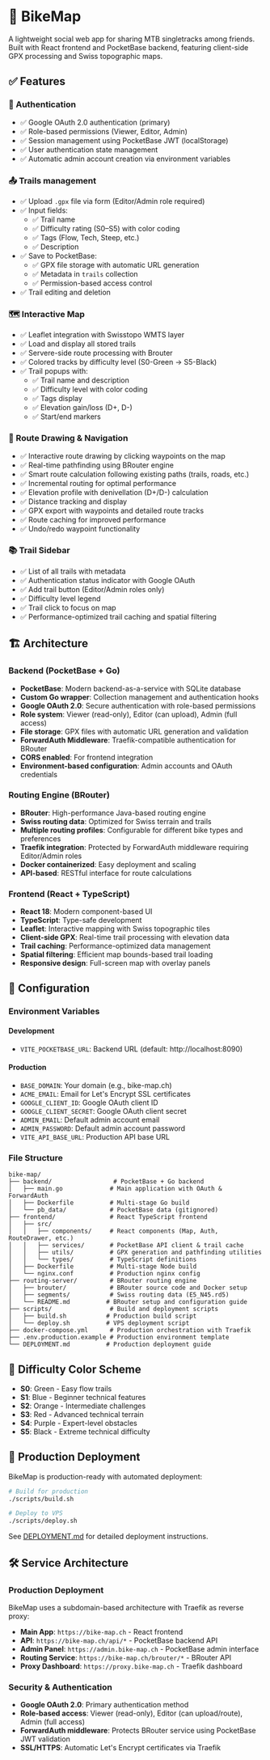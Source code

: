 # 🤘 BikeMap

A lightweight social web app for sharing MTB singletracks among friends. Built with React frontend and PocketBase backend, featuring client-side GPX processing and Swiss topographic maps.

## ✅ Features

### 🔐 Authentication
- ✅ Google OAuth 2.0 authentication (primary)
- ✅ Role-based permissions (Viewer, Editor, Admin)
- ✅ Session management using PocketBase JWT (localStorage)
- ✅ User authentication state management
- ✅ Automatic admin account creation via environment variables

### 📤 Trails management
- ✅ Upload `.gpx` file via form (Editor/Admin role required)
- ✅ Input fields:
  - ✅ Trail name
  - ✅ Difficulty rating (S0–S5) with color coding
  - ✅ Tags (Flow, Tech, Steep, etc.)
  - ✅ Description
- ✅ Save to PocketBase:
  - ✅ GPX file storage with automatic URL generation
  - ✅ Metadata in `trails` collection
  - ✅ Permission-based access control
- ✅ Trail editing and deletion

### 🗺️ Interactive Map
- ✅ Leaflet integration with Swisstopo WMTS layer
- ✅ Load and display all stored trails
- ✅ Servere-side route processing with Brouter
- ✅ Colored tracks by difficulty level (S0-Green → S5-Black)
- ✅ Trail popups with:
  - ✅ Trail name and description
  - ✅ Difficulty level with color coding
  - ✅ Tags display
  - ✅ Elevation gain/loss (D+, D-)
  - ✅ Start/end markers

### 🧭 Route Drawing & Navigation
- ✅ Interactive route drawing by clicking waypoints on the map
- ✅ Real-time pathfinding using BRouter engine
- ✅ Smart route calculation following existing paths (trails, roads, etc.)
- ✅ Incremental routing for optimal performance
- ✅ Elevation profile with denivellation (D+/D-) calculation
- ✅ Distance tracking and display
- ✅ GPX export with waypoints and detailed route tracks
- ✅ Route caching for improved performance
- ✅ Undo/redo waypoint functionality

### 📚 Trail Sidebar
- ✅ List of all trails with metadata
- ✅ Authentication status indicator with Google OAuth
- ✅ Add trail button (Editor/Admin roles only)
- ✅ Difficulty level legend
- ✅ Trail click to focus on map
- ✅ Performance-optimized trail caching and spatial filtering

## 🏗️ Architecture

### Backend (PocketBase + Go)
- **PocketBase**: Modern backend-as-a-service with SQLite database
- **Custom Go wrapper**: Collection management and authentication hooks
- **Google OAuth 2.0**: Secure authentication with role-based permissions
- **Role system**: Viewer (read-only), Editor (can upload), Admin (full access)
- **File storage**: GPX files with automatic URL generation and validation
- **ForwardAuth Middleware**: Traefik-compatible authentication for BRouter
- **CORS enabled**: For frontend integration
- **Environment-based configuration**: Admin accounts and OAuth credentials

### Routing Engine (BRouter)
- **BRouter**: High-performance Java-based routing engine
- **Swiss routing data**: Optimized for Swiss terrain and trails
- **Multiple routing profiles**: Configurable for different bike types and preferences  
- **Traefik integration**: Protected by ForwardAuth middleware requiring Editor/Admin roles
- **Docker containerized**: Easy deployment and scaling
- **API-based**: RESTful interface for route calculations

### Frontend (React + TypeScript)
- **React 18**: Modern component-based UI
- **TypeScript**: Type-safe development
- **Leaflet**: Interactive mapping with Swiss topographic tiles
- **Client-side GPX**: Real-time trail processing with elevation data
- **Trail caching**: Performance-optimized data management
- **Spatial filtering**: Efficient map bounds-based trail loading
- **Responsive design**: Full-screen map with overlay panels

## 🔧 Configuration

### Environment Variables

#### Development
- `VITE_POCKETBASE_URL`: Backend URL (default: http://localhost:8090)

#### Production
- `BASE_DOMAIN`: Your domain (e.g., bike-map.ch)
- `ACME_EMAIL`: Email for Let's Encrypt SSL certificates
- `GOOGLE_CLIENT_ID`: Google OAuth client ID
- `GOOGLE_CLIENT_SECRET`: Google OAuth client secret
- `ADMIN_EMAIL`: Default admin account email
- `ADMIN_PASSWORD`: Default admin account password
- `VITE_API_BASE_URL`: Production API base URL

### File Structure
```
bike-map/
├── backend/                 # PocketBase + Go backend
│   ├── main.go             # Main application with OAuth & ForwardAuth
│   ├── Dockerfile          # Multi-stage Go build
│   └── pb_data/            # PocketBase data (gitignored)
├── frontend/               # React TypeScript frontend
│   ├── src/
│   │   ├── components/     # React components (Map, Auth, RouteDrawer, etc.)
│   │   ├── services/       # PocketBase API client & trail cache
│   │   ├── utils/          # GPX generation and pathfinding utilities
│   │   └── types/          # TypeScript definitions
│   ├── Dockerfile          # Multi-stage Node build
│   └── nginx.conf          # Production nginx config
├── routing-server/         # BRouter routing engine
│   ├── brouter/            # BRouter source code and Docker setup
│   ├── segments/           # Swiss routing data (E5_N45.rd5)
│   └── README.md          # BRouter setup and configuration guide
├── scripts/                # Build and deployment scripts
│   ├── build.sh           # Production build script
│   └── deploy.sh          # VPS deployment script
├── docker-compose.yml      # Production orchestration with Traefik
├── .env.production.example # Production environment template
└── DEPLOYMENT.md          # Production deployment guide
```

## 🎨 Difficulty Color Scheme
- **S0**: Green - Easy flow trails
- **S1**: Blue - Beginner technical features  
- **S2**: Orange - Intermediate challenges
- **S3**: Red - Advanced technical terrain
- **S4**: Purple - Expert-level obstacles
- **S5**: Black - Extreme technical difficulty

## 🚀 Production Deployment

BikeMap is production-ready with automated deployment:

```bash
# Build for production
./scripts/build.sh

# Deploy to VPS
./scripts/deploy.sh
```

See [DEPLOYMENT.md](DEPLOYMENT.md) for detailed deployment instructions.

## 🛠️ Service Architecture

### Production Deployment
BikeMap uses a subdomain-based architecture with Traefik as reverse proxy:

- **Main App**: `https://bike-map.ch` - React frontend
- **API**: `https://bike-map.ch/api/*` - PocketBase backend API
- **Admin Panel**: `https://admin.bike-map.ch` - PocketBase admin interface  
- **Routing Service**: `https://bike-map.ch/brouter/*` - BRouter API
- **Proxy Dashboard**: `https://proxy.bike-map.ch` - Traefik dashboard

### Security & Authentication
- **Google OAuth 2.0**: Primary authentication method
- **Role-based access**: Viewer (read-only), Editor (can upload/route), Admin (full access)
- **ForwardAuth middleware**: Protects BRouter service using PocketBase JWT validation
- **SSL/HTTPS**: Automatic Let's Encrypt certificates via Traefik
